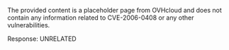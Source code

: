 The provided content is a placeholder page from OVHcloud and does not contain any information related to CVE-2006-0408 or any other vulnerabilities.

Response: UNRELATED